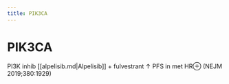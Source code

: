 ```yaml
---
title: PIK3CA
---
```

# PIK3CA
PI3K inhib
[[alpelisib.md|Alpelisib]] + fulvestrant ↑ PFS in met HR⊕ (NEJM 2019;380:1929)
